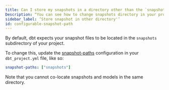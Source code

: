 ```yaml
---
title: Can I store my snapshots in a directory other than the `snapshot` directory in my project?
Description: “You can see how to change snapshots directory in your project”
sidebar_label: ‘Store snapshot in other directory'’
id: configurable-snapshot-path
---
```

By default, dbt expects your snapshot files to be located in the `snapshots` subdirectory of your project.

To change this, update the [snapshot-paths](reference/project-configs/snapshot-paths.md) configuration in your `dbt_project.yml`
file, like so:

<File name='dbt_project.yml'>

```yml
snapshot-paths: ["snapshots"]
```

</File>

Note that you cannot co-locate snapshots and models in the same directory.
